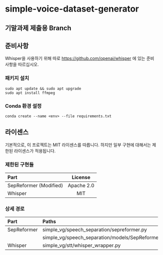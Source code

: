 # simple-voice-dataset-generator

## 기말과제 제출용 Branch

## 준비사항
Whisper을 사용하기 위해 따로 https://github.com/openai/whisper 에 있는 준비사항을 따르십시오.

### 패키지 설치
```
sudo apt update && sudo apt upgrade
sudo apt install ffmpeg 
```

### Conda 환경 설정
```
conda create --name <env> --file requirements.txt
```


## 라이센스
기본적으로, 이 프로젝트는 MIT 라이센스를 따릅니다.
하지만 일부 구현에 대해서는 제한된 라이센스가 적용됩니다.

### 제한된 구현들
| Part                  | License       |
| :-----------          | :-----------: |
| SepReformer (Modified)| Apache 2.0    |
| Whisper               | MIT           |

### 상세 경로
| Part          | Paths                                             |
| :------------ | :---------------------------                      |
| SepReformer   | simple_vg/speech_separation/sepreformer.py        |
|               | simple_vg/speech_separation/models/SepReformer*   |
| Whisper       | simple_vg/stt/whisper_wrapper.py                  |